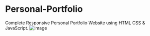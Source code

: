 # Personal-Portfolio
Complete Responsive Personal Portfolio Website using HTML CSS & JavaScript.
![image](https://user-images.githubusercontent.com/68794772/177018737-1526aaa5-c342-4a68-86c0-572442c8bd68.png)
